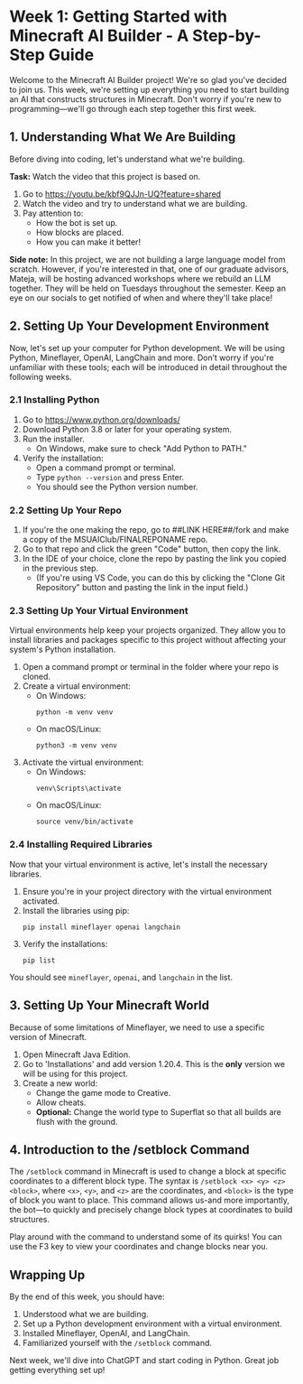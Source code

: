 # Week 1: Getting Started with Minecraft AI Builder - A Step-by-Step Guide

Welcome to the Minecraft AI Builder project! We're so glad you've decided to join us. This week, we're setting up everything you need to start building an AI that constructs structures in Minecraft. Don't worry if you're new to programming—we'll go through each step together this first week.

## 1. Understanding What We Are Building

Before diving into coding, let's understand what we're building.

**Task:** Watch the video that this project is based on.
1. Go to https://youtu.be/kbf9QJJn-UQ?feature=shared
2. Watch the video and try to understand what we are building.
3. Pay attention to:
   - How the bot is set up.
   - How blocks are placed.
   - How you can make it better!

**Side note:** In this project, we are not building a large language model from scratch. However, if you're interested in that, one of our graduate advisors, Mateja, will be hosting advanced workshops where we rebuild an LLM together. They will be held on Tuesdays throughout the semester. Keep an eye on our socials to get notified of when and where they'll take place!

## 2. Setting Up Your Development Environment

Now, let's set up your computer for Python development. We will be using Python, Mineflayer, OpenAI, LangChain and more. Don’t worry if you're unfamiliar with these tools; each will be introduced in detail throughout the following weeks.

### 2.1 Installing Python

1. Go to https://www.python.org/downloads/
2. Download Python 3.8 or later for your operating system.
3. Run the installer.
   - On Windows, make sure to check "Add Python to PATH."
4. Verify the installation:
   - Open a command prompt or terminal.
   - Type `python --version` and press Enter.
   - You should see the Python version number.

### 2.2 Setting Up Your Repo

1. If you're the one making the repo, go to ##LINK HERE##/fork and make a copy of the MSUAIClub/FINALREPONAME repo.
2. Go to that repo and click the green "Code" button, then copy the link.
3. In the IDE of your choice, clone the repo by pasting the link you copied in the previous step. 
   - (If you're using VS Code, you can do this by clicking the "Clone Git Repository" button and pasting the link in the input field.)

### 2.3 Setting Up Your Virtual Environment

Virtual environments help keep your projects organized. They allow you to install libraries and packages specific to this project without affecting your system's Python installation.

1. Open a command prompt or terminal in the folder where your repo is cloned.
2. Create a virtual environment:
   - On Windows:
     ```
     python -m venv venv
     ```
   - On macOS/Linux:
     ```
     python3 -m venv venv
     ```
3. Activate the virtual environment:
   - On Windows:
     ```
     venv\Scripts\activate
     ```
   - On macOS/Linux:
     ```
     source venv/bin/activate
     ```

### 2.4 Installing Required Libraries

Now that your virtual environment is active, let's install the necessary libraries.

1. Ensure you're in your project directory with the virtual environment activated.
2. Install the libraries using pip:
   ```
   pip install mineflayer openai langchain
   ```
3. Verify the installations:
   ```
   pip list
   ```

You should see `mineflayer`, `openai`, and `langchain` in the list.

## 3. Setting Up Your Minecraft World

Because of some limitations of Mineflayer, we need to use a specific version of Minecraft.

1. Open Minecraft Java Edition.
2. Go to 'Installations' and add version 1.20.4. This is the **only** version we will be using for this project.
3. Create a new world:
    - Change the game mode to Creative.
    - Allow cheats.
    - **Optional:** Change the world type to Superflat so that all builds are flush with the ground.

## 4. Introduction to the /setblock Command

The `/setblock` command in Minecraft is used to change a block at specific coordinates to a different block type.
The syntax is `/setblock <x> <y> <z> <block>`, where `<x>`, `<y>`, and `<z>` are the coordinates, and `<block>` is the type of block you want to place.
This command allows us-and more importantly, the bot—to quickly and precisely change block types at coordinates to build structures.

Play around with the command to understand some of its quirks! You can use the F3 key to view your coordinates and change blocks near you.

## Wrapping Up

By the end of this week, you should have:
1. Understood what we are building.
2. Set up a Python development environment with a virtual environment.
3. Installed Mineflayer, OpenAI, and LangChain.
4. Familiarized yourself with the `/setblock` command.

Next week, we'll dive into ChatGPT and start coding in Python. Great job getting everything set up!